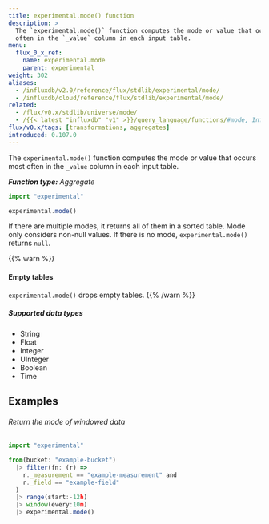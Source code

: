 ```yaml
---
title: experimental.mode() function
description: >
  The `experimental.mode()` function computes the mode or value that occurs most
  often in the `_value` column in each input table.
menu:
  flux_0_x_ref:
    name: experimental.mode
    parent: experimental
weight: 302
aliases:
  - /influxdb/v2.0/reference/flux/stdlib/experimental/mode/
  - /influxdb/cloud/reference/flux/stdlib/experimental/mode/
related:
  - /flux/v0.x/stdlib/universe/mode/
  - /{{< latest "influxdb" "v1" >}}/query_language/functions/#mode, InfluxQL – MODE()
flux/v0.x/tags: [transformations, aggregates]
introduced: 0.107.0
---
```


The `experimental.mode()` function computes the mode or value that occurs most
often in the `_value` column in each input table.

_**Function type:** Aggregate_  

```js
import "experimental"

experimental.mode()
```

If there are multiple modes, it returns all of them in a sorted table.
Mode only considers non-null values.
If there is no mode, `experimental.mode()` returns `null`.

{{% warn %}}
#### Empty tables
`experimental.mode()` drops empty tables.
{{% /warn %}}

##### Supported data types

- String
- Float
- Integer
- UInteger
- Boolean
- Time

## Examples

###### Return the mode of windowed data
```js
import "experimental"

from(bucket: "example-bucket")
  |> filter(fn: (r) =>
    r._measurement == "example-measurement" and
    r._field == "example-field"
  )
  |> range(start:-12h)
  |> window(every:10m)
  |> experimental.mode()
```
